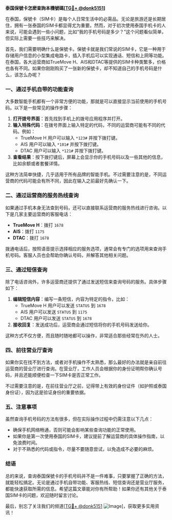**泰国保號卡怎麽查詢本機號碼[[TG💪+ @donk5151](https://t.me/s/donk5151)]**

在泰国，保號卡（SIM卡）是每个人日常生活中的必需品。无论是旅游还是长期居住，拥有一张泰国的SIM卡都显得尤为重要。然而，对于初次使用泰国手机卡的人来说，可能会遇到一些小问题，比如“我的手机号码是多少？”这个问题看似简单，但实际上需要一些技巧来解决。

首先，我们需要明确什么是保號卡。保號卡就是我们常说的SIM卡，它是一种用于存储用户信息的小型集成电路卡，插入手机后可以实现通话、短信和上网等功能。在泰国，各大运营商如TrueMove H、AIS和DTAC等提供的SIM卡种类繁多，价格也各有不同。如果你刚刚购买了一张新的保號卡，却不知道自己的手机号码是什么，该怎么办呢？

### **一、通过手机自带的功能查询**

大多数智能手机都有一个非常方便的功能，那就是可以直接显示当前使用的手机号码。以下是一些常见的操作步骤：

1. **打开拨号界面**：首先找到手机上的拨号应用程序并打开。
2. **输入特殊代码**：在拨号界面上输入特定的代码，不同的运营商可能有不同的代码。例如：
   - TrueMove H 用户可以输入 `*123#` 并按下拨打键。
   - AIS 用户可以输入 `*101#` 并按下拨打键。
   - DTAC 用户可以输入 `*121#` 并按下拨打键。
3. **查看结果**：按下拨打键后，屏幕上会显示你的手机号码以及一些其他的信息，比如余额或者套餐详情。

这种方法简单快捷，几乎适用于所有品牌的智能手机。不过需要注意的是，不同运营商的代码可能会有所不同，因此在输入之前最好先确认一下。

### **二、通过运营商的服务热线查询**

如果通过手机本身无法查到号码，还可以直接联系运营商的服务热线进行咨询。以下是几家主要运营商的客服电话：

- **TrueMove H**：拨打 `1678`
- **AIS**：拨打 `1175`
- **DTAC**：拨打 `1678`

拨通电话后，按照语音提示选择相应的服务选项，通常会有专门的选项用来查询手机号码。客服人员也会帮助你确认号码，并解答其他相关问题。

### **三、通过短信查询**

除了电话咨询外，许多运营商还提供了通过发送短信来查询号码的服务。具体步骤如下：

1. **编辑短信内容**：编写一条短信，内容为特定的指令，比如：
   - TrueMove H 用户可以发送 `STATUS` 到 `1678`
   - AIS 用户可以发送 `STATUS` 到 `1175`
   - DTAC 用户可以发送 `STATUS` 到 `1678`
2. **接收回复**：发送成功后，运营商会通过短信将你的手机号码发送给你。

这种方式不仅方便，而且随时随地都可以操作，非常适合那些经常在外的人士。

### **四、前往营业厅查询**

如果你实在找不到方法，或者对手机操作不太熟悉，那么最好的办法就是亲自前往运营商的营业厅进行查询。在营业厅，工作人员会根据你的身份证明帮你确认号码，并且还能顺便检查一下SIM卡是否正常工作。

不过需要注意的是，在前往营业厅之前，记得带上有效的身份证件（如护照或泰国身份证），因为这是验证身份的重要依据。

### **五、注意事项**

虽然查询手机号码的方法有很多，但在实际操作过程中仍需注意以下几点：

- 确保手机网络畅通，否则可能会影响某些查询功能的正常使用。
- 如果你是第一次使用泰国的SIM卡，建议提前了解运营商的具体操作指南，以免浪费时间。
- 对于不熟悉的代码或指令，尽量不要随意尝试，以免造成不必要的麻烦。

### **结语**

总的来说，查询泰国保號卡的手机号码并不是一件难事，只要掌握了正确的方法，就能轻松搞定。无论是通过手机自带功能、客服热线、短信查询还是营业厅服务，都能快速获取所需的信息。希望这篇文章能对你有所帮助！如果你还有其他关于泰国SIM卡的问题，欢迎随时留言讨论。

最后，别忘了关注我们的频道[[TG💪+ @donk5151](https://t.me/s/donk5151) ![Image](https://i.postimg.cc/rwNCRYN7/Snipaste-2025-04-30-17-27-05.png)]，获取更多实用资讯！